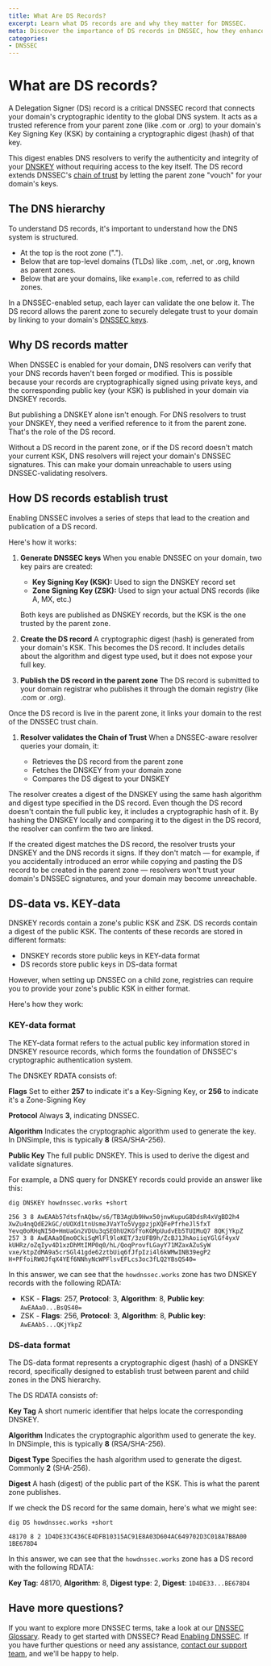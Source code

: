 ```yaml
---
title: What Are DS Records?
excerpt: Learn what DS records are and why they matter for DNSSEC.
meta: Discover the importance of DS records in DNSSEC, how they enhance security, and their role in establishing trust for your domain's DNS management.
categories:
- DNSSEC
---
```


# What are DS records?

A Delegation Signer (DS) record is a critical DNSSEC record that connects your domain's cryptographic identity to the global DNS system. It acts as a trusted reference from your parent zone (like .com or .org) to your domain's Key Signing Key (KSK) by containing a cryptographic digest (hash) of that key.

This digest enables DNS resolvers to verify the authenticity and integrity of your [DNSKEY](/articles/dnskey-records-explained/) without requiring access to the key itself. The DS record extends DNSSEC's [chain of trust](/articles/dnssec-chain-of-trust/) by letting the parent zone "vouch" for your domain's keys.

## The DNS hierarchy

To understand DS records, it's important to understand how the DNS system is structured.

- At the top is the root zone (".").
- Below that are top-level domains (TLDs) like .com, .net, or .org, known as parent zones.
- Below that are your domains, like `example.com`, referred to as child zones.

In a DNSSEC-enabled setup, each layer can validate the one below it. The DS record allows the parent zone to securely delegate trust to your domain by linking to your domain's [DNSSEC keys](/articles/types-of-dnssec-keys/).

## Why DS records matter

When DNSSEC is enabled for your domain, DNS resolvers can verify that your DNS records haven't been forged or modified. This is possible because your records are cryptographically signed using private keys, and the corresponding public key (your KSK) is published in your domain via DNSKEY records.

But publishing a DNSKEY alone isn't enough. For DNS resolvers to trust your DNSKEY, they need a verified reference to it from the parent zone. That's the role of the DS record.

Without a DS record in the parent zone, or if the DS record doesn't match your current KSK, DNS resolvers will reject your domain's DNSSEC signatures. This can make your domain unreachable to users using DNSSEC-validating resolvers.

## How DS records establish trust

Enabling DNSSEC involves a series of steps that lead to the creation and publication of a DS record.

Here's how it works:

1. **Generate DNSSEC keys**
  When you enable DNSSEC on your domain, two key pairs are created:

    - **Key Signing Key (KSK):** Used to sign the DNSKEY record set
    - **Zone Signing Key (ZSK):** Used to sign your actual DNS records (like A, MX, etc.)

    Both keys are published as DNSKEY records, but the KSK is the one trusted by the parent zone.

1. **Create the DS record**
  A cryptographic digest (hash) is generated from your domain's KSK. This becomes the DS record. It includes details about the algorithm and digest type used, but it does not expose your full key.

1. **Publish the DS record in the parent zone**
  The DS record is submitted to your domain registrar who publishes it through the domain registry (like .com or .org).

  Once the DS record is live in the parent zone, it links your domain to the rest of the DNSSEC trust chain.

1. **Resolver validates the Chain of Trust**
  When a DNSSEC-aware resolver queries your domain, it:

    - Retrieves the DS record from the parent zone
    - Fetches the DNSKEY from your domain zone
    - Compares the DS digest to your DNSKEY

The resolver creates a digest of the DNSKEY using the same hash algorithm and digest type specified in the DS record. Even though the DS record doesn't contain the full public key, it includes a cryptographic hash of it. By hashing the DNSKEY locally and comparing it to the digest in the DS record, the resolver can confirm the two are linked.

If the created digest matches the DS record, the resolver trusts your DNSKEY and the DNS records it signs. If they don't match — for example, if you accidentally introduced an error while copying and pasting the DS record to be created in the parent zone — resolvers won't trust your domain's DNSSEC signatures, and your domain may become unreachable.

## DS-data vs. KEY-data

DNSKEY records contain a zone's public KSK and ZSK. DS records contain a digest of the public KSK. The contents of these records are stored in different formats:

- DNSKEY records store public keys in KEY-data format
- DS records store public keys in DS-data format

However, when setting up DNSSEC on a child zone, registries can require you to provide your zone's public KSK in either format.

Here's how they work:

### KEY-data format

The KEY-data format refers to the actual public key information stored in DNSKEY resource records, which forms the foundation of DNSSEC's cryptographic authentication system.

The DNSKEY RDATA consists of:

**Flags**
Set to either **257** to indicate it's a Key-Signing Key, or **256** to indicate it's a Zone-Signing Key

**Protocol**
Always **3**, indicating DNSSEC.

**Algorithm**
Indicates the cryptographic algorithm used to generate the key. In DNSimple, this is typically **8** (RSA/SHA-256).

**Public Key**
The full public DNSKEY. This is used to derive the digest and validate signatures.

For example, a DNS query for DNSKEY records could provide an answer like this:

```
dig DNSKEY howdnssec.works +short

256 3 8 AwEAAb57dtsfnAQbw/s6/TB3AgUb9Hwx50jnwKupuG8DdsR4xVgBD2h4 XwZu4nqQdE2kGC/oUOXd1tnUsmeJVaYTo5VygpzjpXQFePfrheJl5fxT Yevq0oRHqNI50+HmUaGn2VDUu3qSEOhU2KGfYoKGMpUudvEb5TUIMuQ7 8QKjYkpZ
257 3 8 AwEAAaOEmo0CkiSqMlFl9loKET/3zUFB9h/ZcBJ1JhAoiiqYGlGf4yxV kUHRz/oZqIyv4D1xzDhMtIMP0q0/hL/QoqProvfLGayY71MZaxAZuSyW vxe/ktpZdMA9a5crSGl41gde62ztbUiq6fJfpIzi4l6kWMwINB39egP2 H+PFfoiRW0JfqX4YEf6NNhyNcWPFlsvEFLcs3oc3fLQ2YBsQS40=
```

In this answer, we can see that the `howdnssec.works` zone has two DNSKEY records with the following RDATA:

- KSK - **Flags**: 257, **Protocol**: 3, **Algorithm**: 8, **Public key**: `AwEAAaO...BsQS40=`
- ZSK - **Flags**: 256, **Protocol**: 3, **Algorithm**: 8, **Public key**: `AwEAAb5...QKjYkpZ`

### DS-data format

The DS-data format represents a cryptographic digest (hash) of a DNSKEY record, specifically designed to establish trust between parent and child zones in the DNS hierarchy.

The DS RDATA consists of:

**Key Tag**
A short numeric identifier that helps locate the corresponding DNSKEY.

**Algorithm**
Indicates the cryptographic algorithm used to generate the key. In DNSimple, this is typically **8** (RSA/SHA-256).

**Digest Type**
Specifies the hash algorithm used to generate the digest. Commonly **2** (SHA-256).

**Digest**
A hash (digest) of the public part of the KSK. This is what the parent zone publishes.

If we check the DS record for the same domain, here's what we might see:

```
dig DS howdnssec.works +short

48170 8 2 1D4DE33C436CE4DFB10315AC91E8A03D604AC649702D3C018A7B8A00 1BE678D4
```

In this answer, we can see that the `howdnssec.works` zone has a DS record with the following RDATA:

**Key Tag**: 48170, **Algorithm**: 8, **Digest type**: 2, **Digest**: `1D4DE33...BE678D4`

## Have more questions?
If you want to explore more DNSSEC terms, take a look at our [DNSSEC Glossary](/articles/dnssec-glossary/). Ready to get started with DNSSEC? Read [Enabling DNSSEC](/articles/enabling-dnssec/). If you have further questions or need any assistance, [contact our support team](https://dnsimple.com/feedback), and we'll be happy to help.
